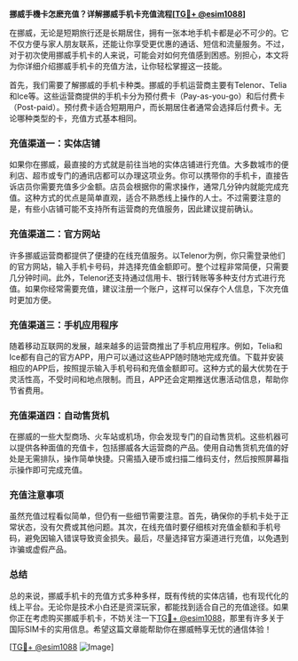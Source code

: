 **挪威手機卡怎麽充值？详解挪威手机卡充值流程[[TG💪+ @esim1088](https://t.me/s/esim1088)]**

在挪威，无论是短期旅行还是长期居住，拥有一张本地手机卡都是必不可少的。它不仅方便与家人朋友联系，还能让你享受更优惠的通话、短信和流量服务。不过，对于初次使用挪威手机卡的人来说，可能会对如何充值感到困惑。别担心，本文将为你详细介绍挪威手机卡的充值方法，让你轻松掌握这一技能。

首先，我们需要了解挪威的手机卡种类。挪威的手机运营商主要有Telenor、Telia和Ice等。这些运营商提供的手机卡分为预付费卡（Pay-as-you-go）和后付费卡（Post-paid）。预付费卡适合短期用户，而长期居住者通常会选择后付费卡。无论哪种类型的卡，充值方式基本相同。

### **充值渠道一：实体店铺**

如果你在挪威，最直接的方式就是前往当地的实体店铺进行充值。大多数城市的便利店、超市或专门的通讯店都可以办理这项业务。你可以携带你的手机卡，直接告诉店员你需要充值多少金额。店员会根据你的需求操作，通常几分钟内就能完成充值。这种方式的优点是简单直观，适合不熟悉线上操作的人士。不过需要注意的是，有些小店铺可能不支持所有运营商的充值服务，因此建议提前确认。

### **充值渠道二：官方网站**

许多挪威运营商都提供了便捷的在线充值服务。以Telenor为例，你只需登录他们的官方网站，输入手机卡号码，并选择充值金额即可。整个过程非常简便，只需要几分钟时间。此外，Telenor还支持通过信用卡、银行转账等多种支付方式进行充值。如果你经常需要充值，建议注册一个账户，这样可以保存个人信息，下次充值时更加方便。

### **充值渠道三：手机应用程序**

随着移动互联网的发展，越来越多的运营商推出了手机应用程序。例如，Telia和Ice都有自己的官方APP，用户可以通过这些APP随时随地完成充值。下载并安装相应的APP后，按照提示输入手机号码和充值金额即可。这种方式的最大优势在于灵活性高，不受时间和地点限制。而且，APP还会定期推送优惠活动信息，帮助你节省费用。

### **充值渠道四：自动售货机**

在挪威的一些大型商场、火车站或机场，你会发现专门的自动售货机。这些机器可以提供各种面值的充值卡，包括挪威各大运营商的产品。使用自动售货机充值的好处是无需排队，操作简单快捷。只需插入硬币或扫描二维码支付，然后按照屏幕指示操作即可完成充值。

### **充值注意事项**

虽然充值过程看似简单，但仍有一些细节需要注意。首先，确保你的手机卡处于正常状态，没有欠费或其他问题。其次，在线充值时要仔细核对充值金额和手机号码，避免因输入错误导致资金损失。最后，尽量选择官方渠道进行充值，以免遇到诈骗或虚假产品。

### **总结**

总的来说，挪威手机卡的充值方式多种多样，既有传统的实体店铺，也有现代化的线上平台。无论你是技术小白还是资深玩家，都能找到适合自己的充值途径。如果你正在考虑购买挪威手机卡，不妨关注一下[TG💪+ @esim1088](https://t.me/s/esim1088)，那里有许多关于国际SIM卡的实用信息。希望这篇文章能帮助你在挪威畅享无忧的通信体验！

[[TG💪+ @esim1088](https://t.me/s/esim1088) ![Image](https://i.postimg.cc/4NQfJmqS/Snipaste-2025-05-13-00-14-12.png)]
